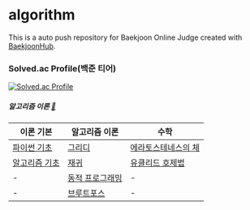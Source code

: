 # algorithm
This is a auto push repository for Baekjoon Online Judge created with [BaekjoonHub](https://github.com/BaekjoonHub/BaekjoonHub).

### Solved.ac Profile(백준 티어)
[![Solved.ac Profile](http://mazassumnida.wtf/api/v2/generate_badge?boj=alwjd7085)](https://solved.ac/alwjd7085/)

##### 알고리즘 이론 [:link:](https://github.com/DaonWoori/algorithm/tree/main/%EC%9D%B4%EB%A1%A0)
  |이론 기본|알고리즘 이론|수학|
  |------|---|---|
  |[파이썬 기초]()|[그리디]()|[에라토스테네스의 체]()|
  |[알고리즘 기초]()|[재귀]()|[유클리드 호제법](https://github.com/DaonWoori/algorithm/blob/main/%EC%9D%B4%EB%A1%A0/%EC%9C%A0%ED%81%B4%EB%A6%AC%EB%93%9C%20%ED%98%B8%EC%A0%9C%EB%B2%95.md)|
  |-|[동적 프로그래밍]()|-|
   |-|[브루트포스]()|-|
